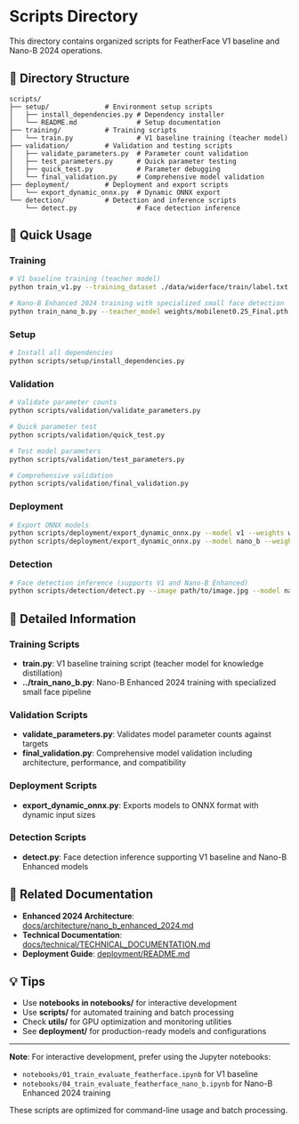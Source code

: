 # Scripts Directory

This directory contains organized scripts for FeatherFace V1 baseline and Nano-B 2024 operations.

## 📁 Directory Structure

```
scripts/
├── setup/              # Environment setup scripts
│   ├── install_dependencies.py # Dependency installer
│   └── README.md               # Setup documentation
├── training/           # Training scripts
│   └── train.py                # V1 baseline training (teacher model)
├── validation/         # Validation and testing scripts
│   ├── validate_parameters.py  # Parameter count validation
│   ├── test_parameters.py      # Quick parameter testing
│   ├── quick_test.py           # Parameter debugging
│   └── final_validation.py     # Comprehensive model validation
├── deployment/         # Deployment and export scripts
│   └── export_dynamic_onnx.py  # Dynamic ONNX export
└── detection/          # Detection and inference scripts
    └── detect.py               # Face detection inference
```

## 🚀 Quick Usage

### Training
```bash
# V1 baseline training (teacher model)
python train_v1.py --training_dataset ./data/widerface/train/label.txt --network mobile0.25

# Nano-B Enhanced 2024 training with specialized small face detection
python train_nano_b.py --teacher_model weights/mobilenet0.25_Final.pth --epochs 400
```

### Setup
```bash
# Install all dependencies
python scripts/setup/install_dependencies.py
```

### Validation
```bash
# Validate parameter counts
python scripts/validation/validate_parameters.py

# Quick parameter test
python scripts/validation/quick_test.py

# Test model parameters
python scripts/validation/test_parameters.py

# Comprehensive validation
python scripts/validation/final_validation.py
```

### Deployment
```bash
# Export ONNX models
python scripts/deployment/export_dynamic_onnx.py --model v1 --weights weights/mobilenet0.25_Final.pth
python scripts/deployment/export_dynamic_onnx.py --model nano_b --weights weights/nano_b/nano_b_best.pth
```

### Detection
```bash
# Face detection inference (supports V1 and Nano-B Enhanced)
python scripts/detection/detect.py --image path/to/image.jpg --model nano_b
```

## 📖 Detailed Information

### Training Scripts
- **train.py**: V1 baseline training script (teacher model for knowledge distillation)
- **../train_nano_b.py**: Nano-B Enhanced 2024 training with specialized small face pipeline

### Validation Scripts
- **validate_parameters.py**: Validates model parameter counts against targets
- **final_validation.py**: Comprehensive model validation including architecture, performance, and compatibility

### Deployment Scripts
- **export_dynamic_onnx.py**: Exports models to ONNX format with dynamic input sizes

### Detection Scripts
- **detect.py**: Face detection inference supporting V1 baseline and Nano-B Enhanced models

## 🔗 Related Documentation

- **Enhanced 2024 Architecture**: [docs/architecture/nano_b_enhanced_2024.md](../docs/architecture/nano_b_enhanced_2024.md)
- **Technical Documentation**: [docs/technical/TECHNICAL_DOCUMENTATION.md](../docs/technical/TECHNICAL_DOCUMENTATION.md)
- **Deployment Guide**: [deployment/README.md](../deployment/README.md)

## 💡 Tips

- Use **notebooks in notebooks/** for interactive development
- Use **scripts/** for automated training and batch processing
- Check **utils/** for GPU optimization and monitoring utilities
- See **deployment/** for production-ready models and configurations

---

**Note**: For interactive development, prefer using the Jupyter notebooks:
- `notebooks/01_train_evaluate_featherface.ipynb` for V1 baseline
- `notebooks/04_train_evaluate_featherface_nano_b.ipynb` for Nano-B Enhanced 2024 training

These scripts are optimized for command-line usage and batch processing.